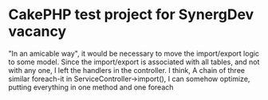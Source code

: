 # CakePHP test project for SynergDev vacancy

"In an amicable way", it would be necessary to move the import/export logic to some model. Since the import/export is associated with all tables, and not with any one, I left the handlers in the controller. I think, A chain of three similar foreach-it in ServiceController->import(),  I can somehow optimize, putting everything in one method and one foreach
